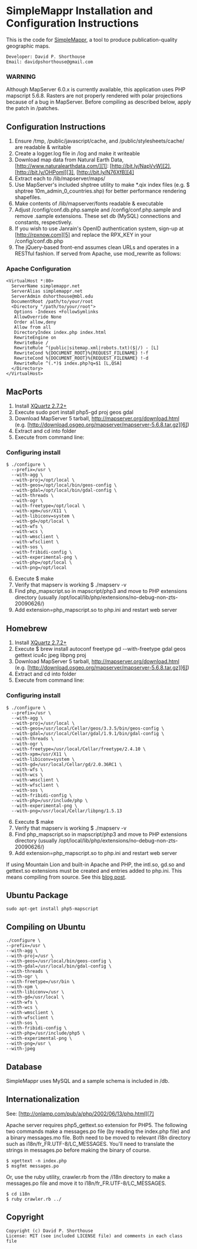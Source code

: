 SimpleMappr Installation and Configuration Instructions
=======================================================

This is the code for [SimpleMappr](http://www.simplemappr.net), a tool to produce publication-quality geographic maps.

    Developer: David P. Shorthouse
    Email: davidpshorthouse@gmail.com

### WARNING

Although MapServer 6.0.x is currently available, this application uses PHP mapscript 5.6.8. Rasters are not properly rendered with polar projections because of a bug in MapServer. Before compiling as described below, apply the patch in /patches.

Configuration Instructions
--------------------------

1. Ensure /tmp, /public/javascript/cache, and /public/stylesheets/cache/ are readable & writable
2. Create a logger.log file in /log and make it writeable
3. Download map data from Natural Earth Data, [http://www.naturalearthdata.com/][1]:
  [http://bit.ly/NapVvW][2], [http://bit.ly/OHPoml][3], [http://bit.ly/N76XfB][4]
4. Extract each to /lib/mapserver/maps/
5. Use MapServer's included shptree utility to make *.qix index files (e.g. $ shptree 10m_admin_0_countries.shp) for better performance rendering shapefiles.
6. Make contents of /lib/mapserver/fonts readable & executable
7. Adjust /config/conf.db.php.sample and /config/conf.php.sample and remove .sample extensions. These set db (MySQL) connections and constants, respectively.
8. If you wish to use Janrain's OpenID authentication system, sign-up at [http://rpxnow.com][5] and replace the RPX_KEY in your /config/conf.db.php
9. The jQuery-based front-end assumes clean URLs and operates in a RESTful fashion. If served from Apache, use mod_rewrite as follows:

### Apache Configuration

    <VirtualHost *:80>
      ServerName simplemappr.net
      ServerAlias simplemappr.net
      ServerAdmin dshorthouse@mbl.edu
      DocumentRoot /path/to/your/root
      <Directory "/path/to/your/root">
       Options -Indexes +FollowSymlinks
       AllowOverride None
       Order allow,deny
       Allow from all
       DirectoryIndex index.php index.html
       RewriteEngine on
       RewriteBase /
       RewriteRule ^(public|sitemap.xml|robots.txt)($|/) - [L]
       RewriteCond %{DOCUMENT_ROOT}%{REQUEST_FILENAME} !-f
       RewriteCond %{DOCUMENT_ROOT}%{REQUEST_FILENAME} !-d
       RewriteRule ^(.*)$ index.php?q=$1 [L,QSA]
      </Directory>
    </VirtualHost>

MacPorts
--------

1. Install [XQuartz 2.7.2+][8]
2. Execute sudo port install php5-gd proj geos gdal
3. Download MapServer 5 tarball, http://mapserver.org/download.html (e.g. [http://download.osgeo.org/mapserver/mapserver-5.6.8.tar.gz][6])
4. Extract and cd into folder
5. Execute from command line:

### Configuring install

    $ ./configure \
      --prefix=/usr \
      --with-agg \
      --with-proj=/opt/local \
      --with-geos=/opt/local/bin/geos-config \
      --with-gdal=/opt/local/bin/gdal-config \
      --with-threads \
      --with-ogr \
      --with-freetype=/opt/local \
      --with-xpm=/usr/X11 \
      --with-libiconv=system \
      --with-gd=/opt/local \
      --with-wfs \
      --with-wcs \
      --with-wmsclient \
      --with-wfsclient \
      --with-sos \
      --with-fribidi-config \
      --with-experimental-png \
      --with-php=/opt/local \
      --with-png=/opt/local

6. Execute $ make
7. Verify that mapserv is working $ ./mapserv -v
8. Find php_mapscript.so in mapscript/php3 and move to PHP extensions directory (usually /opt/local/lib/php/extensions/no-debug-non-zts-20090626/)
9. Add extension=php_mapscript.so to php.ini and restart web server

Homebrew
--------

1. Install [XQuartz 2.7.2+][8]
2. Execute $ brew install autoconf freetype gd --with-freetype gdal geos gettext icu4c jpeg libpng proj
3. Download MapServer 5 tarball, http://mapserver.org/download.html (e.g. [http://download.osgeo.org/mapserver/mapserver-5.6.8.tar.gz][6])
4. Extract and cd into folder
5. Execute from command line:	

### Configuring install

	$ ./configure \
	  --prefix=/usr \
	  --with-agg \
	  --with-proj=/usr/local \
	  --with-geos=/usr/local/Cellar/geos/3.3.5/bin/geos-config \
	  --with-gdal=/usr/local/Cellar/gdal/1.9.1/bin/gdal-config \
	  --with-threads \
	  --with-ogr \
	  --with-freetype=/usr/local/Cellar/freetype/2.4.10 \
	  --with-xpm=/usr/X11 \
	  --with-libiconv=system \
	  --with-gd=/usr/local/Cellar/gd/2.0.36RC1 \
	  --with-wfs \
	  --with-wcs \
	  --with-wmsclient \
	  --with-wfsclient \
	  --with-sos \
	  --with-fribidi-config \
	  --with-php=/usr/include/php \
	  --with-experimental-png \
	  --with-png=/usr/local/Cellar/libpng/1.5.13

6. Execute $ make
7. Verify that mapserv is working $ ./mapserv -v
8. Find php_mapscript.so in mapscript/php3 and move to PHP extensions directory (usually /opt/local/lib/php/extensions/no-debug-non-zts-20090626/)
9. Add extension=php_mapscript.so to php.ini and restart web server

If using Mountain Lion and built-in Apache and PHP, the intl.so, gd.so and gettext.so extensions must be created and entries added to php.ini. This means compiling from source. See this [blog post][9].

Ubuntu Package
--------------

    sudo apt-get install php5-mapscript

Compiling on Ubuntu
-------------------

	./configure \
	--prefix=/usr \
	--with-agg \
	--with-proj=/usr \
	--with-geos=/usr/local/bin/geos-config \
	--with-gdal=/usr/local/bin/gdal-config \
	--with-threads \
	--with-ogr \
	--with-freetype=/usr/bin \
	--with-xpm \
	--with-libiconv=/usr \
	--with-gd=/usr/local \
	--with-wfs \
	--with-wcs \
	--with-wmsclient \
	--with-wfsclient \
	--with-sos \
	--with-fribidi-config \
	--with-php=/usr/include/php5 \
	--with-experimental-png \
	--with-png=/usr \
	--with-jpeg

Database
--------

SimpleMappr uses MySQL and a sample schema is included in /db.

Internationalization
--------------------

See: [http://onlamp.com/pub/a/php/2002/06/13/php.html][7]

Apache server requires php5_gettext.so extension for PHP5. The following two commands make a messages.po file (by reading the index.php file) and a binary messages.mo file. Both need to be moved to relevant i18n directory such as i18n/fr_FR.UTF-8/LC_MESSAGES. You'll need to translate the strings in messages.po before making the binary of course.

    $ xgettext -n index.php
    $ msgfmt messages.po

Or, use the ruby utility, crawler.rb from the /i18n directory to make a messages.po file and move it to i18n/fr_FR.UTF-8/LC_MESSAGES.

    $ cd i18n
    $ ruby crawler.rb ../

Copyright
---------

    Copyright (c) David P. Shorthouse
    License: MIT (see included LICENSE file) and comments in each class file

[1]: http://www.naturalearthdata.com/
[2]: http://bit.ly/NapVvW
[3]: http://bit.ly/OHPoml
[4]: http://bit.ly/N76XfB
[5]: http://rpxnow.com
[6]: http://download.osgeo.org/mapserver/mapserver-5.6.8.tar.gz
[7]: http://onlamp.com/pub/a/php/2002/06/13/php.html
[8]: http://xquartz.macosforge.org/trac/wiki/X112.7.2
[9]: http://vanderveer.be/blog/2012/04/21/setting-up-my-perfect-developer-environment-on-osx-10-dot-8-mountain-lion-dp3-edition/
